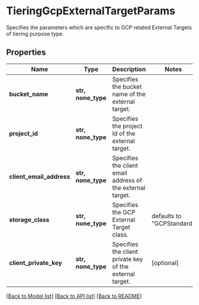 # TieringGcpExternalTargetParams

Specifies the parameters which are specific to GCP related External Targets of tiering purpose type.

## Properties
Name | Type | Description | Notes
------------ | ------------- | ------------- | -------------
**bucket_name** | **str, none_type** | Specifies the bucket name of the external target. | 
**project_id** | **str, none_type** | Specifies the project Id of the external target. | 
**client_email_address** | **str, none_type** | Specifies the client email address of the external target. | 
**storage_class** | **str, none_type** | Specifies the GCP External Target class. | defaults to "GCPStandard"
**client_private_key** | **str, none_type** | Specifies the client private key of the external target. | [optional] 

[[Back to Model list]](../README.md#documentation-for-models) [[Back to API list]](../README.md#documentation-for-api-endpoints) [[Back to README]](../README.md)


